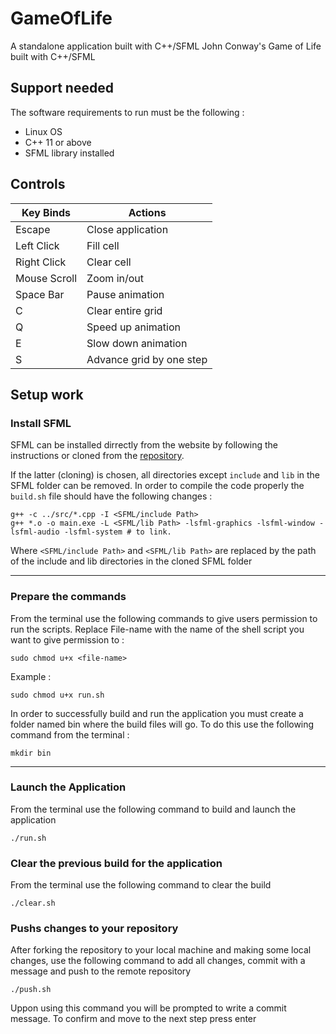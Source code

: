 # GameOfLife
A standalone application built with C++/SFML John Conway's Game of Life built with C++/SFML

## Support needed

The software requirements to run must be the following :

- Linux OS 
- C++ 11 or above
- SFML library installed

## Controls

Key Binds | Actions 
------------ | ------------- 
Escape | Close application
Left Click | Fill cell
Right Click | Clear cell
Mouse Scroll | Zoom in/out
Space Bar | Pause animation
C | Clear entire grid
Q | Speed up animation 
E | Slow down animation 
S | Advance grid by one step 

## Setup work


### Install SFML

SFML can be installed dirrectly from the website by following the instructions or cloned from the [repository](https://github.com/SeptimiuPop/2D-Game-Engine/tree/main/External/SFML).

If the latter (cloning) is chosen, all directories except `include` and `lib` in the SFML folder can be removed. In order to compile the code properly the `build.sh` file should have the following changes :

```
g++ -c ../src/*.cpp -I <SFML/include Path>
g++ *.o -o main.exe -L <SFML/lib Path> -lsfml-graphics -lsfml-window -lsfml-audio -lsfml-system # to link.
```

Where `<SFML/include Path>` and `<SFML/lib Path>` are replaced by the path of the include and lib directories in the cloned SFML folder

---

### Prepare the commands

From the terminal use the following commands to give users permission to run the scripts. Replace File-name with the name of the shell script you want to give permission to :

```properties
sudo chmod u+x <file-name>
```  
Example :

```properties
sudo chmod u+x run.sh
```  
In order to successfully build and run the application you must create a folder named bin where the build files will go. To do this use the following command from the terminal :

```properties
mkdir bin
```  
---

### Launch the Application

From the terminal use the following command to build and launch the application

`
./run.sh
`  

### Clear the previous build for the application

From the terminal use the following command to clear the build

`
./clear.sh
`
### Pushs changes to your repository

After forking the repository to your local machine and making some local changes, use the following command to add all changes, commit with a message and push to the remote repository 

`
./push.sh
`

Uppon using this command you will be prompted to write a commit message. To confirm and move to the next step press enter
